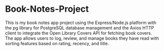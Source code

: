 # Book-Notes-Project
This is my book notes app project using the Express/Node.js platform with the pg library for PostgreSQL database management and the Axios HTTP client to integrate the Open Library Covers API for fetching book covers. The app allows users to log, review, and manage books they have read with sorting features based on rating, recency, and title.
